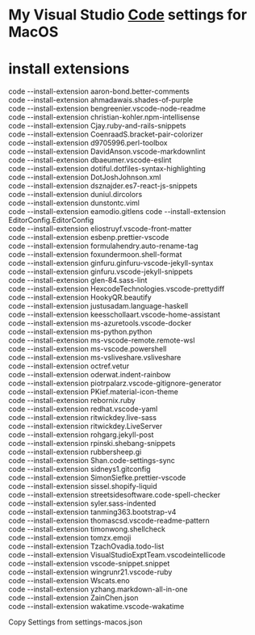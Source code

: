 # My Visual Studio [Code](https://code.visualstudio.com/#alt-downloads) settings for MacOS  
  
# install extensions  
  
code --install-extension aaron-bond.better-comments  
code --install-extension ahmadawais.shades-of-purple  
code --install-extension bengreenier.vscode-node-readme  
code --install-extension christian-kohler.npm-intellisense  
code --install-extension Cjay.ruby-and-rails-snippets  
code --install-extension CoenraadS.bracket-pair-colorizer  
code --install-extension d9705996.perl-toolbox  
code --install-extension DavidAnson.vscode-markdownlint  
code --install-extension dbaeumer.vscode-eslint  
code --install-extension dotiful.dotfiles-syntax-highlighting  
code --install-extension DotJoshJohnson.xml  
code --install-extension dsznajder.es7-react-js-snippets  
code --install-extension duniul.dircolors  
code --install-extension dunstontc.viml  
code --install-extension eamodio.gitlens 
code --install-extension EditorConfig.EditorConfig  
code --install-extension eliostruyf.vscode-front-matter  
code --install-extension esbenp.prettier-vscode  
code --install-extension formulahendry.auto-rename-tag  
code --install-extension foxundermoon.shell-format  
code --install-extension ginfuru.ginfuru-vscode-jekyll-syntax  
code --install-extension ginfuru.vscode-jekyll-snippets  
code --install-extension glen-84.sass-lint  
code --install-extension HexcodeTechnologies.vscode-prettydiff  
code --install-extension HookyQR.beautify  
code --install-extension justusadam.language-haskell  
code --install-extension keesschollaart.vscode-home-assistant  
code --install-extension ms-azuretools.vscode-docker  
code --install-extension ms-python.python  
code --install-extension ms-vscode-remote.remote-wsl  
code --install-extension ms-vscode.powershell  
code --install-extension ms-vsliveshare.vsliveshare  
code --install-extension octref.vetur  
code --install-extension oderwat.indent-rainbow  
code --install-extension piotrpalarz.vscode-gitignore-generator  
code --install-extension PKief.material-icon-theme  
code --install-extension rebornix.ruby  
code --install-extension redhat.vscode-yaml  
code --install-extension ritwickdey.live-sass  
code --install-extension ritwickdey.LiveServer  
code --install-extension rohgarg.jekyll-post  
code --install-extension rpinski.shebang-snippets  
code --install-extension rubbersheep.gi  
code --install-extension Shan.code-settings-sync  
code --install-extension sidneys1.gitconfig  
code --install-extension SimonSiefke.prettier-vscode  
code --install-extension sissel.shopify-liquid  
code --install-extension streetsidesoftware.code-spell-checker  
code --install-extension syler.sass-indented  
code --install-extension tanming363.bootstrap-v4  
code --install-extension thomascsd.vscode-readme-pattern  
code --install-extension timonwong.shellcheck  
code --install-extension tomzx.emoji  
code --install-extension TzachOvadia.todo-list  
code --install-extension VisualStudioExptTeam.vscodeintellicode  
code --install-extension vscode-snippet.snippet  
code --install-extension wingrunr21.vscode-ruby  
code --install-extension Wscats.eno  
code --install-extension yzhang.markdown-all-in-one  
code --install-extension ZainChen.json  
code --install-extension wakatime.vscode-wakatime  

Copy Settings from settings-macos.json  
  
 
